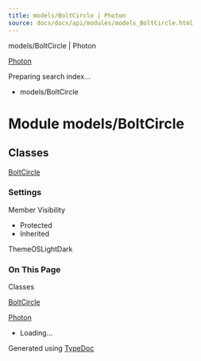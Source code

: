 ```yaml
---
title: models/BoltCircle | Photon
source: docs/docs/api/modules/models_BoltCircle.html
---
```


models/BoltCircle | Photon

[Photon](../index.html)




Preparing search index...

* models/BoltCircle

# Module models/BoltCircle

## Classes

[BoltCircle](../classes/models_BoltCircle.BoltCircle.html)

### Settings

Member Visibility

* Protected
* Inherited

ThemeOSLightDark

### On This Page

Classes

[BoltCircle](#boltcircle)

[Photon](../index.html)

* Loading...

Generated using [TypeDoc](https://typedoc.org/)
